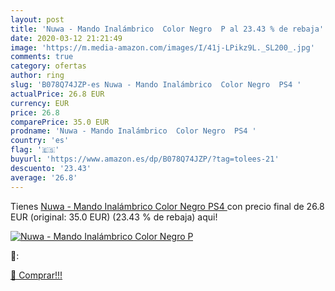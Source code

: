```yaml
---
layout: post
title: 'Nuwa - Mando Inalámbrico  Color Negro  P al 23.43 % de rebaja'
date: 2020-03-12 21:21:49
image: 'https://m.media-amazon.com/images/I/41j-LPikz9L._SL200_.jpg'
comments: true
category: ofertas
author: ring
slug: 'B078Q74JZP-es Nuwa - Mando Inalámbrico  Color Negro  PS4 '
actualPrice: 26.8 EUR
currency: EUR
price: 26.8
comparePrice: 35.0 EUR
prodname: 'Nuwa - Mando Inalámbrico  Color Negro  PS4 '
country: 'es'
flag: '🇪🇸'
buyurl: 'https://www.amazon.es/dp/B078Q74JZP/?tag=tolees-21'
descuento: '23.43'
average: '26.8'
---
```


Tienes [Nuwa - Mando Inalámbrico  Color Negro  PS4 ](https://www.amazon.es/dp/B078Q74JZP/?tag=tolees-21) con precio final de  26.8 EUR (original: 35.0 EUR) (23.43 %  de rebaja) aqui!

[![Nuwa - Mando Inalámbrico  Color Negro  P](https://m.media-amazon.com/images/I/41j-LPikz9L._SL200_.jpg)](https://www.amazon.es/dp/B078Q74JZP/?tag=tolees-21)

🔎:


[🛒 Comprar!!!](https://www.amazon.es/dp/B078Q74JZP/?tag=tolees-21)
